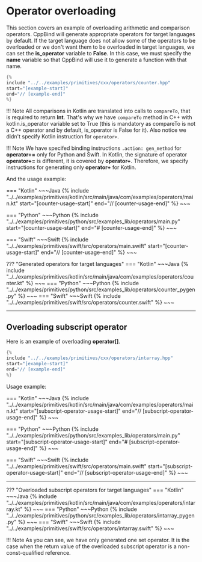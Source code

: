# Operator overloading

This section covers an example of overloading arithmetic and comparison
operators. CppBind will generate appropriate operators for target
languages by default. If the target language does not allow some of the
operators to be overloaded or we don't want them to be overloaded in
target languages, we can set the **is_operator** variable to **False**.
In this case, we must specify the **name** variable so that CppBind will
use it to generate a function with that name.

~~~C++
{% 
include "../../examples/primitives/cxx/operators/counter.hpp"
start="[example-start]"
end="// [example-end]" 
%} 
~~~

!!! Note
    All comparisons in Kotlin are translated into calls to `compareTo`, that
    is required to return **Int**. That's why we have `compareTo` method in
    C++ with kotlin.is_operator variable set to True (this is mandatory as
    compareTo is not a C++ operator and by default, is_operator is False for
    it). Also notice we didn't specify Kotlin instruction for `operator>`.

!!! Note
    We have specifed binding instructions `.action: gen_method` for
    **operator+=** only for Python and Swift. In Kotlin, the signature of
    operator **operator+=** is different, it is covered by **operator+**.
    Therefore, we specify instructions for generating only **operator+** for
    Kotlin.

And the usage example:

=== "Kotlin"
    ~~~Java
    {% 
    include "../../examples/primitives/kotlin/src/main/java/com/examples/operators/main.kt" 
    start="[counter-usage-start]"
    end="// [counter-usage-end]"
    %} 
    ~~~

=== "Python"
    ~~~Python
    {% 
    include "../../examples/primitives/python/src/examples_lib/operators/main.py" 
    start="[counter-usage-start]"
    end="# [counter-usage-end]"
    %} 
    ~~~

=== "Swift"
    ~~~Swift
    {% 
    include "../../examples/primitives/swift/src/operators/main.swift" 
    start="[counter-usage-start]"
    end="// [counter-usage-end]"
    %} 
    ~~~

??? "Generated operators for target languages"
    === "Kotlin"
        ~~~Java
        {% 
        include "../../examples/primitives/kotlin/src/main/java/com/examples/operators/counter.kt" 
        %} 
        ~~~
    === "Python"
        ~~~Python
        {% 
        include "../../examples/primitives/python/src/examples_lib/operators/counter_pygen.py" 
        %} 
        ~~~
    === "Swift"
        ~~~Swift
        {% 
        include "../../examples/primitives/swift/src/operators/counter.swift" 
        %} 
        ~~~

----

## Overloading subscript operator

Here is an example of overloading **operator\[\]**.

~~~C++
{% 
include "../../examples/primitives/cxx/operators/intarray.hpp"
start="[example-start]"
end="// [example-end]"
%} 
~~~

Usage example:

=== "Kotlin"
    ~~~Java
    {% 
    include "../../examples/primitives/kotlin/src/main/java/com/examples/operators/main.kt" 
    start="[subscript-operator-usage-start]"
    end="// [subscript-operator-usage-end]"
    %} 
    ~~~

=== "Python"
    ~~~Python
    {% 
    include "../../examples/primitives/python/src/examples_lib/operators/main.py" 
    start="[subscript-operator-usage-start]"
    end="# [subscript-operator-usage-end]"
    %} 
    ~~~

=== "Swift"
    ~~~Swift
    {% 
    include "../../examples/primitives/swift/src/operators/main.swift" 
    start="[subscript-operator-usage-start]"
    end="// [subscript-operator-usage-end]"
    %} 
    ~~~

----

??? "Overloaded subscript operators for target languages"
    === "Kotlin"
        ~~~Java
        {% 
        include "../../examples/primitives/kotlin/src/main/java/com/examples/operators/intarray.kt" 
        %} 
        ~~~
    === "Python"
        ~~~Python
        {% 
        include "../../examples/primitives/python/src/examples_lib/operators/intarray_pygen.py" 
        %} 
        ~~~
    === "Swift"
        ~~~Swift
        {% 
        include "../../examples/primitives/swift/src/operators/intarray.swift" 
        %} 
        ~~~

!!! Note
    As you can see, we have only generated one set operator. It is the case
    when the return value of the overloaded subscript operator is a
    non-const-qualified reference.

